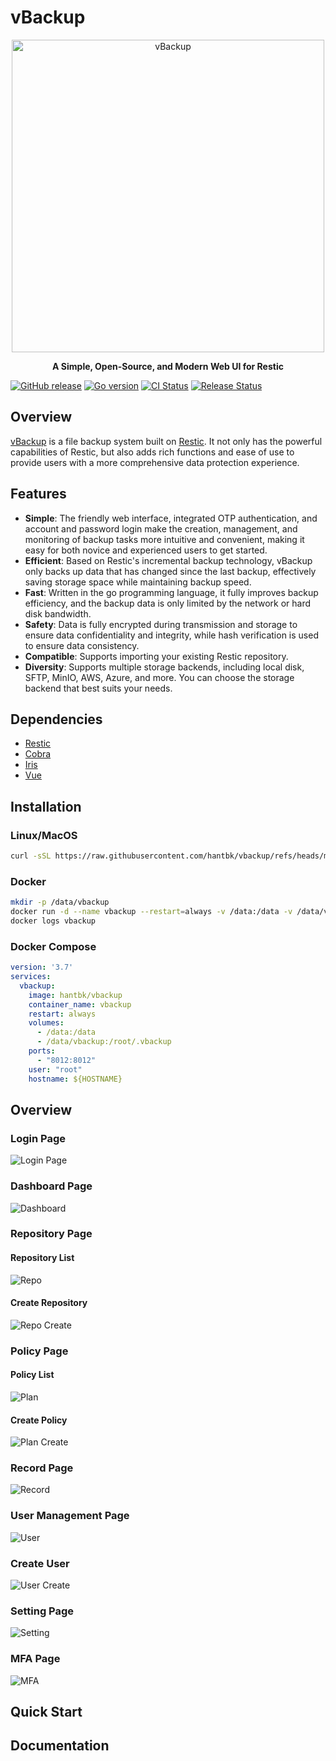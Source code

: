 # vBackup

<p align="center"><a href="https://github.com/hantbk/vbackup" target="_blank"><img src="./web/dashboard/src/assets/logo/vbackup-bar.png" alt="vBackup" width="500" /></a></p>

<p align="center"><b>A Simple, Open-Source, and Modern Web UI for Restic</b></p>

[![GitHub release](https://img.shields.io/github/release/hantbk/vbackup.svg)](https://github.com/hantbk/vbackup/releases/)
[![Go version](https://img.shields.io/github/go-mod/go-version/hantbk/vbackup.svg)](https://github.com/hantbk/vbackup)
[![CI Status](https://github.com/hantbk/vbackup/actions/workflows/ci.yml/badge.svg)](https://github.com/hantbk/vbackup/actions/workflows/ci.yml)
[![Release Status](https://github.com/hantbk/vbackup/actions/workflows/release.yml/badge.svg)](https://github.com/hantbk/vbackup/actions/workflows/release.yml)

## Overview

[vBackup](https://github.com/hantbk/vbackup) is a file backup system built on [Restic](https://github.com/restic/restic). It not only has the powerful capabilities of Restic, but also adds rich functions and ease of use to provide users with a more comprehensive data protection experience.

## Features

- **Simple**: The friendly web interface, integrated OTP authentication, and account and password login make the creation, management, and monitoring of backup tasks more intuitive and convenient, making it easy for both novice and experienced users to get started.
- **Efficient**: Based on Restic's incremental backup technology, vBackup only backs up data that has changed since the last backup, effectively saving storage space while maintaining backup speed.
- **Fast**: Written in the go programming language, it fully improves backup efficiency, and the backup data is only limited by the network or hard disk bandwidth.
- **Safety**: Data is fully encrypted during transmission and storage to ensure data confidentiality and integrity, while hash verification is used to ensure data consistency.
- **Compatible**: Supports importing your existing Restic repository.
- **Diversity**: Supports multiple storage backends, including local disk, SFTP, MinIO, AWS, Azure, and more. You can choose the storage backend that best suits your needs.

## Dependencies

- [Restic](https://github.com/restic/restic)
- [Cobra](https://github.com/spf13/cobra)
- [Iris](https://github.com/kataras/iris)
- [Vue](https://github.com/vuejs/vue)

## Installation

### Linux/MacOS

```bash
curl -sSL https://raw.githubusercontent.com/hantbk/vbackup/refs/heads/main/quick_start.sh -o quick_start.sh && sh quick_start.sh
```

### Docker

```bash
mkdir -p /data/vbackup
docker run -d --name vbackup --restart=always -v /data:/data -v /data/vbackup:/root/.vbackup -p 8012:8012 --user root --hostname ${HOSTNAME} vbackup/vbackup
docker logs vbackup
```

### Docker Compose

```yaml
version: '3.7'
services:
  vbackup:
    image: hantbk/vbackup
    container_name: vbackup
    restart: always
    volumes:
      - /data:/data
      - /data/vbackup:/root/.vbackup
    ports:
      - "8012:8012"
    user: "root"
    hostname: ${HOSTNAME}
```

## Overview

### Login Page

![Login Page](./docs/img/login.png)

### Dashboard Page

![Dashboard](./docs/img/dashboard.png)

### Repository Page

#### Repository List

![Repo](./docs/img/repo-list.png)

#### Create Repository

![Repo Create](./docs/img/repo-create.png)

### Policy Page

#### Policy List

![Plan](./docs/img/plan-list.png)

#### Create Policy

![Plan Create](./docs/img/plan-create.png)

### Record Page

![Record](./docs/img/record.png)

### User Management Page

![User](./docs/img/user-manager.png)

### Create User

![User Create](./docs/img/create-user.png)

### Setting Page

![Setting](./docs/img/personal.png)

### MFA Page

![MFA](./docs/img/mfa.png)

## Quick Start

## Documentation

